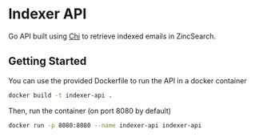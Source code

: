 #  Indexer API

Go API built using [Chi](https://go-chi.io/#/) to retrieve indexed emails in ZincSearch.

## Getting Started

You can use the provided Dockerfile to run the API in a docker container

```bash
docker build -t indexer-api .
```

Then, run the container (on port 8080 by default)

```bash
docker run -p 8080:8080 --name indexer-api indexer-api
```

